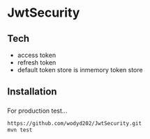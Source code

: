 # JwtSecurity

## Tech
- access token
- refresh token
- default token store is inmemory token store

###
###
## Installation
###

For production test...

```sh
https://github.com/wodyd202/JwtSecurity.git
mvn test
```

